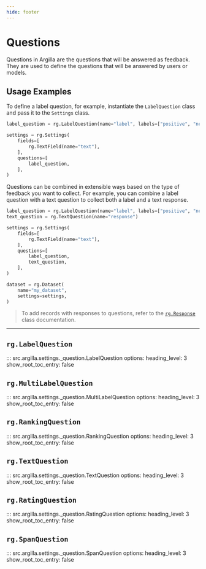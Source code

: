 ```yaml
---
hide: footer
---
```


# Questions

Questions in Argilla are the questions that will be answered as feedback. They are used to define the questions that will be answered by users or models.

## Usage Examples

To define a label question, for example, instantiate the `LabelQuestion` class and pass it to the `Settings` class.

```python
label_question = rg.LabelQuestion(name="label", labels=["positive", "negative"])

settings = rg.Settings(
    fields=[
        rg.TextField(name="text"),
    ],
    questions=[
        label_question,
    ],
)

```

Questions can be combined in extensible ways based on the type of feedback you want to collect. For example, you can combine a label question with a text question to collect both a label and a text response.

```python
label_question = rg.LabelQuestion(name="label", labels=["positive", "negative"])
text_question = rg.TextQuestion(name="response")

settings = rg.Settings(
    fields=[
        rg.TextField(name="text"),
    ],
    questions=[
        label_question,
        text_question,
    ],
)

dataset = rg.Dataset(
    name="my_dataset",
    settings=settings,
)


```

> To add records with responses to questions, refer to the [`rg.Response`](../records/responses.md) class documentation.


---

## `rg.LabelQuestion`

::: src.argilla.settings._question.LabelQuestion
    options:
        heading_level: 3
        show_root_toc_entry: false
        
## `rg.MultiLabelQuestion`

::: src.argilla.settings._question.MultiLabelQuestion
    options:
        heading_level: 3
        show_root_toc_entry: false

## `rg.RankingQuestion`

::: src.argilla.settings._question.RankingQuestion
    options:
        heading_level: 3
        show_root_toc_entry: false

## `rg.TextQuestion`

::: src.argilla.settings._question.TextQuestion
    options:
        heading_level: 3
        show_root_toc_entry: false

## `rg.RatingQuestion`

::: src.argilla.settings._question.RatingQuestion
    options:
        heading_level: 3
        show_root_toc_entry: false

## `rg.SpanQuestion`

::: src.argilla.settings._question.SpanQuestion
    options:
        heading_level: 3
        show_root_toc_entry: false